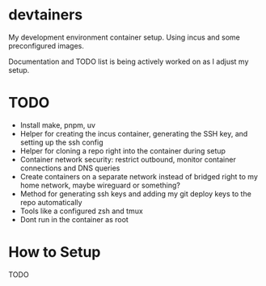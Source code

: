 # devtainers
My development environment container setup. Using incus and some preconfigured images.

Documentation and TODO list is being actively worked on as I adjust my setup.


# TODO
- Install make, pnpm, uv
- Helper for creating the incus container, generating the SSH key, and setting up the ssh config
- Helper for cloning a repo right into the container during setup
- Container network security: restrict outbound, monitor container connections and DNS queries
- Create containers on a separate network instead of bridged right to my home network, maybe wireguard or something?
- Method for generating ssh keys and adding my git deploy keys to the repo automatically
- Tools like a configured zsh and tmux
- Dont run in the container as root


# How to Setup
TODO

